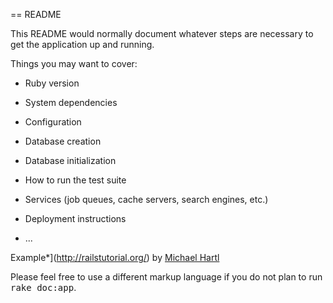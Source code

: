 == README

This README would normally document whatever steps are necessary to get the
application up and running.

Things you may want to cover:

* Ruby version

* System dependencies

* Configuration

* Database creation

* Database initialization

* How to run the test suite

* Services (job queues, cache servers, search engines, etc.)

* Deployment instructions

* ...

Example*](http://railstutorial.org/)
by
[Michael
Hartl](http://michaelhartl.com/)

Please feel free to use a different markup language if you do not plan to run
<tt>rake doc:app</tt>.
